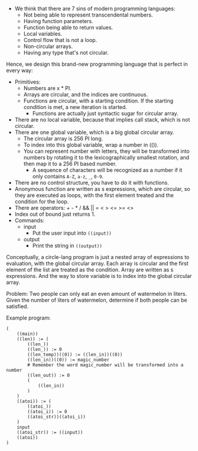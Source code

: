 - We think that there are 7 sins of modern programming languages:
    - Not being able to represent transcendental numbers.
    - Having function parameters.
    - Function being able to return values.
    - Local variables.
    - Control flow that is not a loop.
    - Non-circular arrays.
    - Having any type that's not circular.

Hence, we design this brand-new programming language that is perfect in every
way:
- Primitives:
    - Numbers are x * PI.
    - Arrays are circular, and the indices are continuous.
    - Functions are circular, with a starting condition. If the starting
      condition is met, a new iteration is started.
        - Functions are actually just syntactic sugar for circular array.
- There are no local variable, because that implies call stack, which is not
  circular.
- There are one global variable, which is a big global circular array.
    - The circular array is 256 PI long.
    - To index into this global variable, wrap a number in (()).
    - You can represent number with letters, they will be transformed into
      numbers by rotating it to the lexicographically smallest rotation, and
      then map it to a 256 PI based number.
        - A sequence of characters will be recognized as a number if it only
          contains `A-Z`, `a-z`, `_`, `0-9`.
- There are no control structure, you have to do it with functions.
- Anonymous function are written as s expressions, which are circular, so they
  are executed as loops, with the first element treated and the condition for
  the loop.
- There are operators: + - * / && || = < > <= >= <>
- Index out of bound just returns 1.
- Commands:
    - input
        - Put the user input into `((input))`
    - output
        - Print the string in `((output))`

Conceptually, a circle-lang program is just a nested array of expressions to
evaluation, with the global circular array. Each array is circular and the first
element of the list are treated as the condition. Array are written as s
expressions. And the way to store variable is to index into the global circular
array.

Problem:
Two people can only eat an even amount of watermelon in liters.
Given the number of liters of watermelon, determine if both people can be
satisfied.

Example program:
```
(
    ((main))
    ((len)) := (
        ((len_))
        ((len_)) := 0
        ((len_temp))((0)) := ((len_in))((0))
        ((len_in))((0)) := magic_number
        # Remember the word magic_number will be transformed into a number
        ((len_out)) := 0
        (
            ((len_in))
        )
    )
    ((atoi)) := (
        ((atoi_))
        ((atoi_i)) := 0
        ((atoi_str))((atoi_i))
    )
    input
    ((atoi_str)) := ((input))
    ((atoi))
)
```
